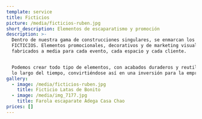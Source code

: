 ```yaml
---
template: service
title: Ficticios
picture: /media/ficticios-ruben.jpg
short_description: Elementos de escaparatismo y promoción
description: >-
  Dentro de nuestra gama de construcciones singulares, se enmarcan los
  FICTICIOS. Elementos promocionales, decorativos y de marketing visual,
  fabricados a media para cada evento, cada espacio y cada cliente.


  Podemos crear todo tipo de elementos, con acabados duraderos y reutilizables a
  lo largo del tiempo, convirtiéndose así en una inversión para la empresa.
gallery:
  - image: /media/ficticios-ruben.jpg
    title: Ficticio Latas de Bonito
  - image: /media/img_7177.jpg
    title: Farola escaparate Adega Casa Chao
prices: []
---
```


